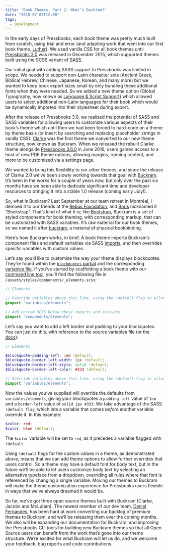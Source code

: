 ```yaml
---
title: "Book Themes, Part 2: What’s Buckram?"
date: "2018-07-03T12:00"
tags:
  - Development
---
```


In the early days of Pressbooks, each book theme was pretty much built from scratch, using
trial and error (and adapting work that went into our first book theme,
[Luther](https://github.com/pressbooks/pressbooks-luther)). We used vanilla CSS for all
book themes until
[Pressbooks 3.0](https://github.com/pressbooks/pressbooks/releases/tag/v3.0) was released
in December 2015, which supported themes built using the SCSS variant of
[SASS](https://sass-lang.com/).

Our initial goal with adding SASS support to Pressbooks was limited in scope. We needed to
support non-Latin character sets (Ancient Greek, Biblical Hebrew, Chinese, Japanese,
Korean, and many more) but we wanted to keep book export sizes small by only bundling
these additional fonts when they were needed. So we added a new theme option (Global
Typography, now known as
[Language & Script Support](https://guide.pressbooks.com/chapter/languages/)) which
allowed users to select additional non-Latin languages for their book which would be
dynamically imported into their stylesheet during export.

After the release of Pressbooks 3.0, we realized the potential of SASS and SASS variables
for allowing users to customize various aspects of their book’s theme which until then we
had been forced to hard-code on a theme by theme basis (or insert by searching and
replacing placeholder strings in vanilla CSS).
[Clarke](https://github.com/pressbooks/pressbooks-clarke) was the first theme we converted
to our new theme structure, now known as Buckram. When we released the rebuilt Clarke
theme alongside
[Pressbooks 3.6.0](https://github.com/pressbooks/pressbooks/releases/tag/v3.6.0) in June
2016, users gained access to a host of new PDF theme options, allowing margins, running
content, and more to be customized via a settings page.

We wanted to bring this flexibility to our other themes, and since the release of Clarke
2.0 we’ve been slowly working towards that goal with
[Buckram](https://github.com/pressbooks/buckram). It’s been in the works for a couple of
years now, but only over the past six months have we been able to dedicate significant
time and developer resources to bringing it into a stable 1.0 release (coming early
July!).

So, what _is_ Buckram? Last September at our team retreat in Montréal, I demoed it to our
friends at the [Rebus Foundation](https://rebus.foundation), and
[Boris](https://rebus.foundation/team/) nicknamed it “Bookstrap”. That’s kind of what it
is; like [Bootstrap](https://getbootstrap.com), Buckram is a set of styled components for
book theming, with corresponding markup, that can be customized with SASS variables. It’s
raw material for our book themes, so we named it after
[buckram](https://en.wikipedia.org/wiki/Buckram), a material of physical bookbinding.

Here’s how Buckram works, in brief. A book theme imports Buckram’s component files and
default variables via SASS [imports](http://sass-lang.com/guide#topic-5), and then
overrides specific variables with custom values.

Let’s say you’d like to customize the way your theme displays blockquotes. They’re found
within the
[`blockquotes` partial](https://github.com/pressbooks/buckram/blob/dev/assets/styles/components/elements/_blockquotes.scss)
and the corresponding
[variables file](https://github.com/pressbooks/buckram/blob/dev/assets/styles/variables/_elements.scss#L584-L675).
If you’ve started by scaffolding a book theme with our
[command line tool](https://cli.pressbooks.org), you’ll find the following file in
`/assets/styles/components/_elements.scss`:

```scss
// Elements

// Override variables above this line, using the !default flag to allow further overrides.
@import "variables/elements";

// Add custom SCSS below these imports and includes.
@import "components/elements";
```

Let’s say you want to add a left border and padding to your blockquotes. You can just do
this, with reference to the source variables file (or the
[docs](https://buckram.pressbooks.org)):

```scss
// Elements

$blockquote-padding-left: 1em !default;
$blockquote-border-left-width: 2px !default;
$blockquote-border-left-style: solid !default;
$blockquote-border-left-color: #333 !default;

// Override variables above this line, using the !default flag to allow further overrides.
@import "variables/elements";
```

Now the values you’ve supplied will override the defaults from `variables/elements`, giving your blockquotes a `padding-left` value of `1em` and a `border-left` value of `solid 2px #333`. We take advantage of the SASS `!default flag`, which lets a variable that comes _before_ another variable override it. In this example:

```scss
$color: red;
$color: blue !default;
```

The `$color` variable will be set to `red`, as it precedes a variable flagged with `!default`.

Using `!default` flags for the custom values in a theme, as demonstrated above, means that we can add theme options to allow further overrides that users control. So a theme may have a default font for body text, but in the future we’ll be able to let users customize body text by selecting an alternative typeface from a dropdown, overriding all rules where that font is referenced by changing a single variable. Moving our themes to Buckram will make the theme customization experience for Pressbooks users flexible in ways that we’ve always dreamed it would be.

So far, we’ve got three open source themes built with Buckram (Clarke, Jacobs and McLuhan). The newest member of our dev team, [Daniel Fernandes](https://github.com/dannylonglegs), has been hard at work converting our backlog of premium themes to Buckram, and we’ll be releasing them over the coming months. We also will be expanding our documentation for Buckram, and improving the Pressbooks CLI tools for building new Buckram themes so that all Open Source users can benefit from the work that’s gone into our theme structure. We’re excited for what Buckram will let us do, and we welcome your feedback, bug reports and code contributions.
